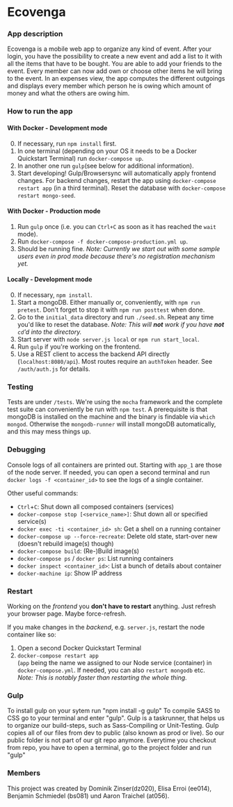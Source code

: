 Ecovenga
========
### App description
Ecovenga is a mobile web app to organize any kind of event. After your login, you have the possibility to create a new event and add a list to it with all the items that have to be bought. You are able to add your friends to the event.
Every member can now add own or choose other items he will bring to the event. In an expenses view, the app computes the different outgoings and displays every member which person he is owing which amount of money and what the others are owing him.

### How to run the app
#### With Docker - Development mode
0. If necessary, run `npm install` first.
1. In one terminal (depending on your OS it needs to be a Docker Quickstart Terminal) run `docker-compose up`.
2. In another one run `gulp`(see below for additional information).
3. Start developing! Gulp/Browsersync will automatically apply frontend changes. For backend changes, restart the app using `docker-compose restart app` (in a third terminal). Reset the database with `docker-compose restart mongo-seed`.

#### With Docker - Production mode
1. Run `gulp` once (i.e. you can `Ctrl+C` as soon as it has reached the `wait` mode).
2. Run `docker-compose -f docker-compose-production.yml up`.
3. Should be running fine.
*Note: Currently we start out with some sample users even in prod mode because there's no registration mechanism yet.*

#### Locally - Development mode
0. If necessary, `npm install`.
1. Start a mongoDB. Either manually or, conveniently, with `npm run pretest`. Don't forget to stop it with `npm run posttest` when done.
2. Go to the `initial_data` directory and run `./seed.sh`. Repeat any time you'd like to reset the database. *Note: This will **not** work if you have **not** `cd`'d into the directory.*
3. Start server with `node server.js local` or `npm run start_local`.
4. Run `gulp` if you're working on the frontend.
5. Use a REST client to access the backend API directly (`localhost:8080/api`). Most routes require an `authToken` header. See `/auth/auth.js` for details.

### Testing
Tests are under `/tests`. We're using the `mocha` framework and the complete test suite can conveniently be run with `npm test`. A prerequisite is that mongoDB is installed on the machine and the binary is findable via `which mongod`. Otherwise the `mongodb-runner` will install mongoDB automatically, and this may mess things up.

### Debugging
Console logs of all containers are printed out. Starting with `app_1` are those of the node server. If needed, you can open a second terminal and run `docker logs -f <container_id>` to see the logs of a single container.

Other useful commands:
 * `Ctrl`+`C`: Shut down all composed containers (services)
 * `docker-compose stop [<service_name>]`: Shut down all or specified service(s)
 * `docker exec -ti <container_id> sh`: Get a shell on a running container
 * `docker-compose up --force-recreate`: Delete old state, start-over new (doesn't rebuild image(s) though)
 * `docker-compose build`: (Re-)Build image(s)
 * `docker-compose ps` / `docker ps`: List running containers
 * `docker inspect <container_id>`: List a bunch of details about container
 * `docker-machine ip`: Show IP address

### Restart
Working on the *frontend* you **don't have to restart** anything. Just refresh your browser page. Maybe force-refresh.

If you make changes in the *backend*, e.g. `server.js`, restart the node container like so:
1. Open a second Docker Quickstart Terminal
2. `docker-compose restart app`  
(`app` being the name we assigned to our Node service (container) in `docker-compose.yml`. If needed, you can also `restart mongodb` etc.  
*Note: This is notably faster than restarting the whole thing.*

### Gulp
To install gulp on your sytem run "npm install -g gulp"
To compile SASS to CSS go to your terminal and enter "gulp". Gulp is a taskrunner, that helps us to organize our build-steps, such as Sass-Compiling or Unit-Testing.
Gulp copies all of our files from dev to public (also known as prod or live).
So our public folder is not part of our git repo anymore. Everytime you checkout from repo, you have to open a terminal, go to the project folder and run "gulp"

### Members
This project was created by Dominik Zinser(dz020), Elisa Erroi (ee014), Benjamin Schmiedel (bs081) und Aaron Traichel (at056).